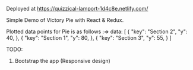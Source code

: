 Deployed at https://quizzical-lamport-1d4c8e.netlify.com/

Simple Demo of Victory Pie with React & Redux.

Plotted data points for Pie is as follows :=>
data: [
			{
				"key": "Section 2",
				"y": 40,
			},
			{
				"key": "Section 1",
				"y": 80,
			},
			{
				"key": "Section 3",
				"y": 55,
			}
		]


TODO:
1. Bootstrap the app (Responsive design)
